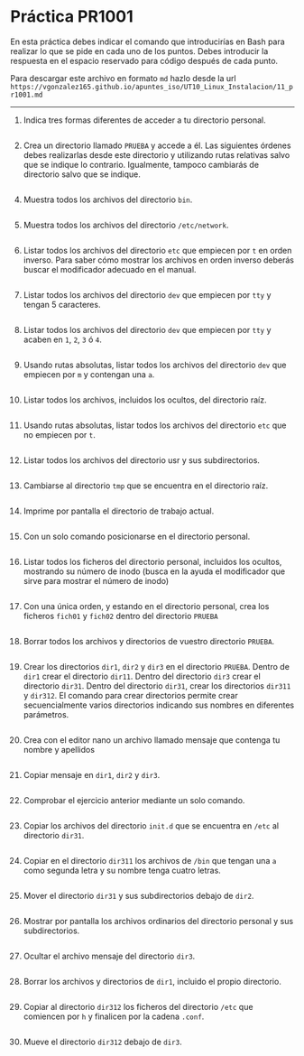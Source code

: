 

# Práctica PR1001

En esta práctica debes indicar el comando que introducirías en Bash para realizar lo que se pide en cada uno de los puntos. Debes introducir la respuesta en el espacio reservado para código después de cada punto.

Para descargar este archivo en formato `md` hazlo desde la url `https://vgonzalez165.github.io/apuntes_iso/UT10_Linux_Instalacion/11_pr1001.md`

---


1. Indica tres formas diferentes de acceder a tu directorio personal.
```bash

```

2. Crea un directorio llamado `PRUEBA` y accede a él. Las siguientes órdenes debes realizarlas desde este directorio y utilizando rutas relativas salvo que se indique lo contrario. Igualmente, tampoco cambiarás de directorio salvo que se indique.

```bash

```

4. Muestra todos los archivos del directorio `bin`.

```bash

```


5. Muestra todos los archivos del directorio `/etc/network`.

```bash

```


6. Listar todos los archivos del directorio `etc` que empiecen por `t` en orden inverso. Para saber cómo mostrar los archivos en orden inverso deberás buscar el modificador adecuado en el manual.

```bash

```


7. Listar todos los archivos del directorio `dev` que empiecen por `tty` y tengan 5 caracteres.

```bash

```


8. Listar todos los archivos del directorio `dev` que empiecen por `tty` y acaben en `1`, `2`, `3` ó `4`.

```bash

```


9.  Usando rutas absolutas, listar todos los archivos del directorio `dev` que empiecen por `m` y contengan una `a`.

```bash

```


10. Listar todos los archivos, incluidos los ocultos, del directorio raíz.

```bash

```


11. Usando rutas absolutas, listar todos los archivos del directorio `etc` que no empiecen por `t`.

```bash

```


12. Listar todos los archivos del directorio usr y sus subdirectorios.

```bash

```


13. Cambiarse al directorio `tmp` que se encuentra en el directorio raíz.

```bash

```


14. Imprime por pantalla el directorio de trabajo actual.

```bash

```


15. Con un solo comando posicionarse en el directorio personal.

```bash

```


16. Listar todos los ficheros del directorio personal, incluidos los ocultos, mostrando su número de inodo (busca en la ayuda el modificador que sirve para mostrar el número de inodo)

```bash

```


17. Con una única orden, y estando en el directorio personal, crea los ficheros `fich01` y `fich02` dentro del directorio `PRUEBA`

```bash

```


18. Borrar todos los archivos y directorios de vuestro directorio `PRUEBA`.

```bash

```


19. Crear los directorios `dir1`, `dir2` y `dir3` en el directorio `PRUEBA`. Dentro de `dir1` crear el directorio `dir11`. Dentro del directorio `dir3` crear el directorio `dir31`. Dentro del directorio `dir31`, crear los directorios `dir311` y `dir312`. El comando para crear directorios permite crear secuencialmente varios directorios indicando sus nombres en diferentes parámetros.

```bash

```


20. Crea con el editor nano un archivo llamado mensaje que contenga tu nombre y apellidos

```bash

```


21. Copiar mensaje en `dir1`, `dir2` y `dir3`.

```bash

```


22. Comprobar el ejercicio anterior mediante un solo comando.

```bash

```


23. Copiar los archivos del directorio `init.d` que se encuentra en `/etc` al directorio `dir31`.

```bash

```


24. Copiar en el directorio `dir311` los archivos de `/bin` que tengan una `a` como segunda letra y su nombre tenga cuatro letras.

```bash

```


25. Mover el directorio `dir31` y sus subdirectorios debajo de `dir2`.

```bash

```


26. Mostrar por pantalla los archivos ordinarios del directorio personal y sus subdirectorios.

```bash

```


27. Ocultar el archivo mensaje del directorio `dir3`.

```bash

```


28. Borrar los archivos y directorios de `dir1`, incluido el propio directorio.

```bash

```


29. Copiar al directorio `dir312` los ficheros del directorio `/etc` que comiencen por `h` y finalicen por la cadena `.conf`.

```bash

```


30. Mueve el directorio `dir312` debajo de `dir3`.

```bash

```